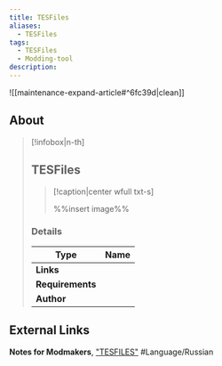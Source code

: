 ```yaml
---
title: TESFiles
aliases:
  - TESFiles
tags:
  - TESFiles
  - Modding-tool
description: 
---
```


![[maintenance-expand-article#^6fc39d|clean]]

## About

> [!infobox|n-th]
> 
> ## TESFiles
> 
> > [!caption|center wfull txt-s]
> > 
> > %%insert image%%
> > 
> 
> ### Details
> 
> | Type | Name |
> | --- | --- |
> | **Links** |  |
> | **Requirements** |  |
> | **Author** |  |

## External Links

**Notes for Modmakers**, ["TESFILES"](https://morrowind-nif.github.io/Notes_EN/module_2_7_2_2_5_6.htm?ms=EgAAAAACAAAAAAAgAAAAAAAAAAAAAAJQCAE%3D&st=MA%3D%3D&sct=MA%3D%3D&mw=MjU2) #Language/Russian